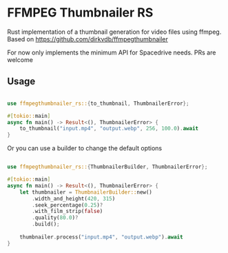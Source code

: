 # FFMPEG Thumbnailer RS

Rust implementation of a thumbnail generation for video files using ffmpeg. 
Based on https://github.com/dirkvdb/ffmpegthumbnailer

For now only implements the minimum API for Spacedrive needs. PRs are welcome

## Usage

```rust

use ffmpegthumbnailer_rs::{to_thumbnail, ThumbnailerError};

#[tokio::main]
async fn main() -> Result<(), ThumbnailerError> {
    to_thumbnail("input.mp4", "output.webp", 256, 100.0).await
}

```

Or you can use a builder to change the default options

```rust

use ffmpegthumbnailer_rs::{ThumbnailerBuilder, ThumbnailerError};

#[tokio::main]
async fn main() -> Result<(), ThumbnailerError> {
    let thumbnailer = ThumbnailerBuilder::new()
        .width_and_height(420, 315)
        .seek_percentage(0.25)?
        .with_film_strip(false)
        .quality(80.0)?
        .build();
    
    thumbnailer.process("input.mp4", "output.webp").await
}

```